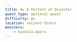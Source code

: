 ```yaml
---
title: 8★ A Portent of Disaster
quest_type: optional-quest
difficulty: 8★
location: ancient-forest
monsters:
    - kushala-daora
---
```

